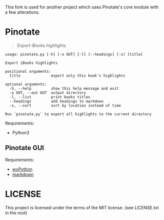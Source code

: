 This fork is used for another project which uses Pinotate's core module with a few alterations.


Pinotate
========

> Export iBooks highlights

```
usage: pinotate.py [-h] [-o OUT] [-l] [--headings] [-s] [title]

Export iBooks highlights

positional arguments:
  title              export only this book's highlights

optional arguments:
  -h, --help         show this help message and exit
  -o OUT, --out OUT  output directory
  -l, --list         print books titles
  --headings         add headings to markdown
  -s, --sort         sort by location instead of time

Run `pinotate.py` to export all highlights to the current directory
```
Requirements:

* Python3

## Pinotate GUI

Requirements:

* [wxPython](https://wxpython.org/download.php#osx)
* [markdown](https://pypi.org/project/Markdown/)

LICENSE
=======

This project is licensed under the terms of the MIT license. (see LICENSE.txt in the root)  
